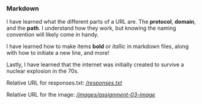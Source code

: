 ### Markdown

I have learned what the different parts of a URL are. The **protocol**, **domain**, and the **path**. I understand how they work, but knowing the naming convention will likely come in handy. 

I have learned how to make items **bold** or *itallic* in markdown files, along with how to initiate a new line, and more!

Lastly, I have learned that the internet was initially created to survive a nuclear explosion in the 70s. 

Relative URL for responses.txt: [*/responses.txt*](https://github.com/briannak7/MART341-WebDesign/blob/main/assignment-03/responses.txt)

Relative URL for the image: [*/images/assignment-03-image*](https://github.com/briannak7/MART341-WebDesign/blob/main/assignment-03/images/assignment-03-image.png)
